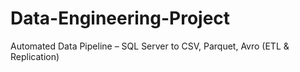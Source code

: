 # Data-Engineering-Project
Automated Data Pipeline – SQL Server to CSV, Parquet, Avro (ETL &amp; Replication)
